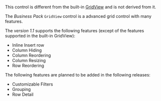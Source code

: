 This control is different from the built-in [GridView](/docs/controls/builtin/GridView/{branch}) and is not derived from it.

The *Business Pack* `GridView` control is a advanced grid control with many features.

The *version 1.1* supports the following features (except of the features supported in the built-in GridView):

* Inline Insert row
* Column Hiding
* Column Reordering
* Column Resizing
* Row Reordering

The following features are planned to be added in the following releases:

* Customizable Filters
* Grouping
* Row Detail